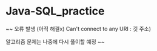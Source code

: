 # Java-SQL_practice

~~
오류 발생 (아직 해결x)
Can't connect to any URI : 깃 주소)

알고리즘 문제는 나중에 다시 풀이할 예정
~~

